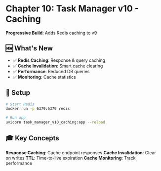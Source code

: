 # Chapter 10: Task Manager v10 - Caching

**Progressive Build**: Adds Redis caching to v9

## 🆕 What's New

- ✅ **Redis Caching**: Response & query caching
- ✅ **Cache Invalidation**: Smart cache clearing
- ✅ **Performance**: Reduced DB queries
- ✅ **Monitoring**: Cache statistics

## 🚀 Setup

```bash
# Start Redis
docker run -p 6379:6379 redis

# Run app
uvicorn task_manager_v10_caching:app --reload
```

## 🎓 Key Concepts

**Response Caching**: Cache endpoint responses
**Cache Invalidation**: Clear on writes
**TTL**: Time-to-live expiration
**Cache Monitoring**: Track performance
